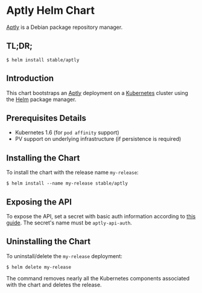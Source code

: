 # Aptly Helm Chart

[Aptly](https://aptly.info) is a Debian package repository manager.

## TL;DR;

```console
$ helm install stable/aptly
```

## Introduction

This chart bootstraps an [Aptly](https://aptly.info) deployment on a [Kubernetes](https://kubernetes.io) cluster using the [Helm](https://helm.sh) package manager.

## Prerequisites Details

* Kubernetes 1.6 (for `pod affinity` support)
* PV support on underlying infrastructure (if persistence is required)

## Installing the Chart

To install the chart with the release name `my-release`:

```console
$ helm install --name my-release stable/aptly
```

## Exposing the API

To expose the API, set a secret with basic auth information according to [this guide](https://github.com/kubernetes/contrib/tree/master/ingress/controllers/nginx/examples/auth). The secret's name must be `aptly-api-auth`.

## Uninstalling the Chart

To uninstall/delete the `my-release` deployment:

```console
$ helm delete my-release
```

The command removes nearly all the Kubernetes components associated with the chart and deletes the release.

